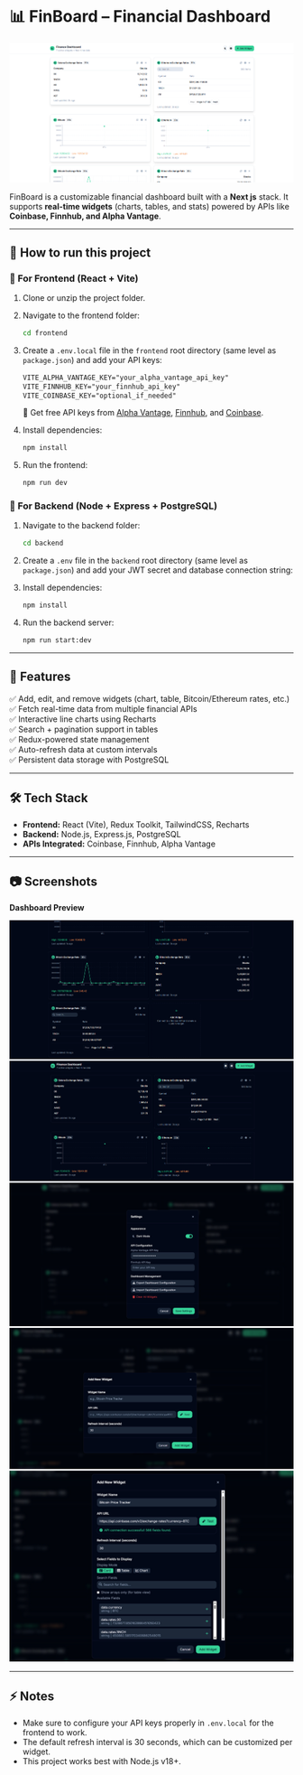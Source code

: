 # 📊 FinBoard – Financial Dashboard

![finboard-cover](/client/docs/image2.png)

FinBoard is a customizable financial dashboard built with a **Next js** stack. It supports **real-time widgets** (charts, tables, and stats) powered by APIs like **Coinbase, Finnhub, and Alpha Vantage**.


---

## 🚀 How to run this project

### 🔹 For Frontend (React + Vite)

1.  Clone or unzip the project folder.
2.  Navigate to the frontend folder:
    ```bash
    cd frontend
    ```
3.  Create a `.env.local` file in the `frontend` root directory (same level as `package.json`) and add your API keys:
    ```env
    VITE_ALPHA_VANTAGE_KEY="your_alpha_vantage_api_key"
    VITE_FINNHUB_KEY="your_finnhub_api_key"
    VITE_COINBASE_KEY="optional_if_needed"
    ```
    🔑 Get free API keys from [Alpha Vantage](https://www.alphavantage.co/support/#api-key), [Finnhub](https://finnhub.io/register), and [Coinbase](https://www.coinbase.com/cloud).

4.  Install dependencies:
    ```bash
    npm install
    ```
5.  Run the frontend:
    ```bash
    npm run dev
    ```

### 🔹 For Backend (Node + Express + PostgreSQL)

1.  Navigate to the backend folder:
    ```bash
    cd backend
    ```
2.  Create a `.env` file in the `backend` root directory (same level as `package.json`) and add your JWT secret and database connection string:


3.  Install dependencies:
    ```bash
    npm install
    ```
4.  Run the backend server:
    ```bash
    npm run start:dev
    ```

---

## 📌 Features

✅ Add, edit, and remove widgets (chart, table, Bitcoin/Ethereum rates, etc.)  
✅ Fetch real-time data from multiple financial APIs  
✅ Interactive line charts using Recharts  
✅ Search + pagination support in tables  
✅ Redux-powered state management  
✅ Auto-refresh data at custom intervals  
✅ Persistent data storage with PostgreSQL

---

## 🛠 Tech Stack

-   **Frontend:** React (Vite), Redux Toolkit, TailwindCSS, Recharts
-   **Backend:** Node.js, Express.js, PostgreSQL
-   **APIs Integrated:** Coinbase, Finnhub, Alpha Vantage

---

## 📷 Screenshots

**Dashboard Preview**

![Dashboard Screenshot 1](/client/docs/image1.png)
![Dashboard Screenshot 2](/client/docs/image.png)
![Dashboard Screenshot 3](/client/docs/image3.png)
![Dashboard Screenshot 4](/client/docs/image4.png)
![Dashboard Screenshot 5](/client/docs/image5.png)

---

## ⚡ Notes

-   Make sure to configure your API keys properly in `.env.local` for the frontend to work.
-   The default refresh interval is 30 seconds, which can be customized per widget.
-   This project works best with Node.js v18+.



